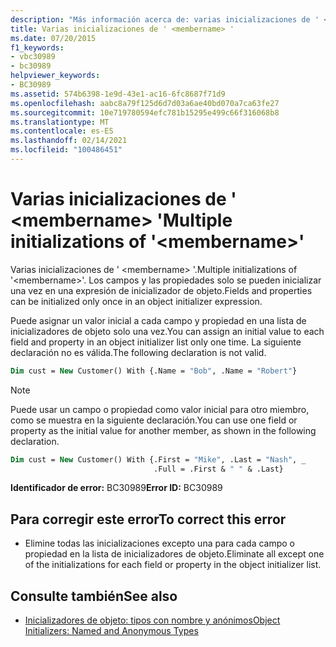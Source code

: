 ```yaml
---
description: "Más información acerca de: varias inicializaciones de ' <membername> '"
title: Varias inicializaciones de ' <membername> '
ms.date: 07/20/2015
f1_keywords:
- vbc30989
- bc30989
helpviewer_keywords:
- BC30989
ms.assetid: 574b6398-1e9d-43e1-ac16-6fc8687f71d9
ms.openlocfilehash: aabc8a79f125d6d7d03a6ae40bd070a7ca63fe27
ms.sourcegitcommit: 10e719780594efc781b15295e499c66f316068b8
ms.translationtype: MT
ms.contentlocale: es-ES
ms.lasthandoff: 02/14/2021
ms.locfileid: "100486451"
---
```

# <a name="multiple-initializations-of-membername"></a><span data-ttu-id="f659c-103">Varias inicializaciones de ' \<membername> '</span><span class="sxs-lookup"><span data-stu-id="f659c-103">Multiple initializations of '\<membername>'</span></span>

<span data-ttu-id="f659c-104">Varias inicializaciones de ' \<membername> '.</span><span class="sxs-lookup"><span data-stu-id="f659c-104">Multiple initializations of '\<membername>'.</span></span> <span data-ttu-id="f659c-105">Los campos y las propiedades solo se pueden inicializar una vez en una expresión de inicializador de objeto.</span><span class="sxs-lookup"><span data-stu-id="f659c-105">Fields and properties can be initialized only once in an object initializer expression.</span></span>

<span data-ttu-id="f659c-106">Puede asignar un valor inicial a cada campo y propiedad en una lista de inicializadores de objeto solo una vez.</span><span class="sxs-lookup"><span data-stu-id="f659c-106">You can assign an initial value to each field and property in an object initializer list only one time.</span></span> <span data-ttu-id="f659c-107">La siguiente declaración no es válida.</span><span class="sxs-lookup"><span data-stu-id="f659c-107">The following declaration is not valid.</span></span>

```vb
Dim cust = New Customer() With {.Name = "Bob", .Name = "Robert"}
```

> [!NOTE]
> <span data-ttu-id="f659c-108">Puede usar un campo o propiedad como valor inicial para otro miembro, como se muestra en la siguiente declaración.</span><span class="sxs-lookup"><span data-stu-id="f659c-108">You can use one field or property as the initial value for another member, as shown in the following declaration.</span></span>

```vb
Dim cust = New Customer() With {.First = "Mike", .Last = "Nash", _
                                .Full = .First & " " & .Last}
```

<span data-ttu-id="f659c-109">**Identificador de error:** BC30989</span><span class="sxs-lookup"><span data-stu-id="f659c-109">**Error ID:** BC30989</span></span>

## <a name="to-correct-this-error"></a><span data-ttu-id="f659c-110">Para corregir este error</span><span class="sxs-lookup"><span data-stu-id="f659c-110">To correct this error</span></span>

- <span data-ttu-id="f659c-111">Elimine todas las inicializaciones excepto una para cada campo o propiedad en la lista de inicializadores de objeto.</span><span class="sxs-lookup"><span data-stu-id="f659c-111">Eliminate all except one of the initializations for each field or property in the object initializer list.</span></span>

## <a name="see-also"></a><span data-ttu-id="f659c-112">Consulte también</span><span class="sxs-lookup"><span data-stu-id="f659c-112">See also</span></span>

- [<span data-ttu-id="f659c-113">Inicializadores de objeto: tipos con nombre y anónimos</span><span class="sxs-lookup"><span data-stu-id="f659c-113">Object Initializers: Named and Anonymous Types</span></span>](../programming-guide/language-features/objects-and-classes/object-initializers-named-and-anonymous-types.md)
